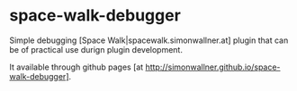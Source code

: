 space-walk-debugger
===================

Simple debugging [Space Walk|spacewalk.simonwallner.at] plugin that can be of practical use durign plugin development.

It available through github pages [at http://simonwallner.github.io/space-walk-debugger].

